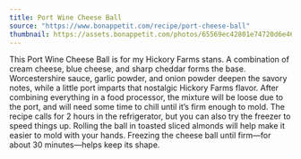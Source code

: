 ```yaml
---
title: Port Wine Cheese Ball
source: "https://www.bonappetit.com/recipe/port-cheese-ball"
thumbnail: https://assets.bonappetit.com/photos/65569ec42801e74720d6e46a/1:1/w_2240,c_limit/20231005-1223-HOWWEHOLIDAY-2806.jpg
---
```


This Port Wine Cheese Ball is for my Hickory Farms stans. A combination of cream cheese, blue cheese, and sharp cheddar forms the base. Worcestershire sauce, garlic powder, and onion powder deepen the savory notes, while a little port imparts that nostalgic Hickory Farms flavor. After combining everything in a food processor, the mixture will be loose due to the port, and will need some time to chill until it’s firm enough to mold. The recipe calls for 2 hours in the refrigerator, but you can also try the freezer to speed things up. Rolling the ball in toasted sliced almonds will help make it easier to mold with your hands. Freezing the cheese ball until firm—for about 30 minutes—helps keep its shape.
